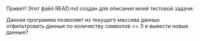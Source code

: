 Привет!
Этот файл READ.md создан для описания моей тестовой задачи: 

<!-- в дальнейшем тут появится описание -->

Данная программа позволяет из текущего массива данных отфильтровать данные по количеству символов <= 3 и вывести новые данные?